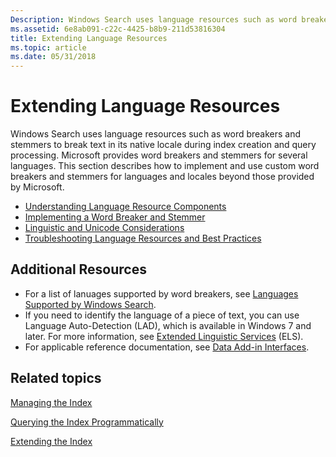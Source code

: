 ```yaml
---
Description: Windows Search uses language resources such as word breakers and stemmers to break text in its native locale during index creation and query processing.
ms.assetid: 6e8ab091-c22c-4425-b8b9-211d53816304
title: Extending Language Resources
ms.topic: article
ms.date: 05/31/2018
---
```


# Extending Language Resources

Windows Search uses language resources such as word breakers and stemmers to break text in its native locale during index creation and query processing. Microsoft provides word breakers and stemmers for several languages. This section describes how to implement and use custom word breakers and stemmers for languages and locales beyond those provided by Microsoft.

-   [Understanding Language Resource Components](understanding-language-resource-components.md)
-   [Implementing a Word Breaker and Stemmer](implementing-a-word-breaker-and-stemmer.md)
-   [Linguistic and Unicode Considerations](linguistic-and-unicode-considerations.md)
-   [Troubleshooting Language Resources and Best Practices](troubleshooting-language-resources.md)

## Additional Resources

-   For a list of lanuages supported by word breakers, see [Languages Supported by Windows Search](-search-3x-wds-language-support.md).
-   If you need to identify the language of a piece of text, you can use Language Auto-Detection (LAD), which is available in Windows 7 and later. For more information, see [Extended Linguistic Services](https://msdn.microsoft.com/en-us/library/Dd317839(v=VS.85).aspx) (ELS).
-   For applicable reference documentation, see [Data Add-in Interfaces](-search-data-addins-interfaces-entry-page.md).

## Related topics

<dl> <dt>

[Managing the Index](-search-3x-wds-mngidx-overview.md)
</dt> <dt>

[Querying the Index Programmatically](-search-3x-wds-qryidx-overview.md)
</dt> <dt>

[Extending the Index](-search-3x-wds-extidx-overview.md)
</dt> </dl>

 

 




